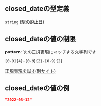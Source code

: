 ## closed\_dateの型定義

`string` ([駅の廃止日](station-駅オブジェクト-properties-駅の廃止日.md))

## closed\_dateの値の制限

**pattern**: 次の正規表現にマッチする文字列です

```regexp
[0-9]{4}-[0-9]{2}-[0-9]{2}
```

[正規表現を試す(別サイト)](https://regexr.com/?expression=%5B0-9%5D%7B4%7D-%5B0-9%5D%7B2%7D-%5B0-9%5D%7B2%7D "try regular expression with regexr.com")

## closed\_dateの値の例

```json
"2022-03-12"
```
